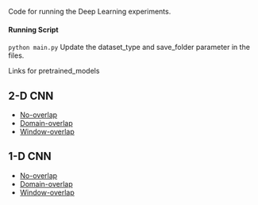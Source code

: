 Code for running the Deep Learning experiments.

#### Running Script
`python main.py`
Update the dataset_type and save_folder parameter in the files.

Links for pretrained_models 

## 2-D CNN
- [No-overlap](https://drive.google.com/drive/folders/1i2vBqgK6Po8CWy0SLZrwM6PO_QjFV404?usp=share_link)
- [Domain-overlap](https://drive.google.com/drive/folders/1dBABVDr2_qqZ0mx2oXmN25u2DpBk2Cm6?usp=sharing)
- [Window-overlap](https://drive.google.com/drive/folders/12Po5zY34PnBNWtDvq88-ROawYNTleS4a?usp=share_link)

## 1-D CNN
- [No-overlap](https://drive.google.com/drive/folders/1KAPAeD8wMAyjE0XgA362Suz50lNNWWny?usp=share_link)
- [Domain-overlap](https://drive.google.com/drive/folders/1SCF37GC-ac0UH53eKJK1qzWB3mGmDmZp?usp=share_link)
- [Window-overlap](https://drive.google.com/drive/folders/1ps0K_HDMK2eJBy1t0PGINpCwQoKRYYWL?usp=share_link)
